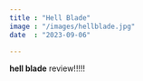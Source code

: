 ```yaml
---
title : "Hell Blade"
image : "/images/hellblade.jpg"
date  : "2023-09-06"

---
```

__hell blade__ review!!!!!
